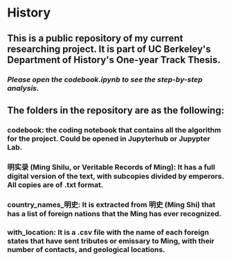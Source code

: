 # History

## This is a public repository of my current researching project. It is part of UC Berkeley's Department of History's One-year Track Thesis.
### *Please open the codebook.ipynb to see the step-by-step analysis.*
## The folders in the repository are as the following:
### codebook: the coding notebook that contains all the algorithm for the project. Could be opened in Jupyterhub or Jupypter Lab.
### 明实录 (Ming Shilu, or Veritable Records of Ming): It has a full digital version of the text, with subcopies divided by emperors. All copies are of .txt format.
### country_names_明史: It is extracted from 明史 (Ming Shi) that has a list of foreign nations that the Ming has ever recognized.
### with_location: It is a .csv file with the name of each foreign states that have sent tributes or emissary to Ming, with their number of contacts, and geological locations.
